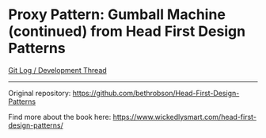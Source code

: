 # Proxy Pattern: Gumball Machine (continued) from Head First Design Patterns

[Git Log / Development Thread](https://github.com/eucalypto/learn/issues/32)


---

Original repository:
https://github.com/bethrobson/Head-First-Design-Patterns

Find more about the book
here: https://www.wickedlysmart.com/head-first-design-patterns/

